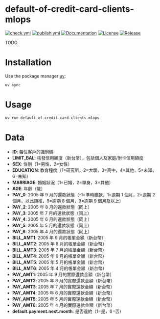 # default-of-credit-card-clients-mlops

[![check.yml](https://github.com/hsiangjenli/default-of-credit-card-clients-mlops/actions/workflows/check.yml/badge.svg)](https://github.com/hsiangjenli/default-of-credit-card-clients-mlops/actions/workflows/check.yml)
[![publish.yml](https://github.com/hsiangjenli/default-of-credit-card-clients-mlops/actions/workflows/publish.yml/badge.svg)](https://github.com/hsiangjenli/default-of-credit-card-clients-mlops/actions/workflows/publish.yml)
[![Documentation](https://img.shields.io/badge/documentation-available-brightgreen.svg)](https://hsiangjenli.github.io/default-of-credit-card-clients-mlops/)
[![License](https://img.shields.io/github/license/hsiangjenli/default-of-credit-card-clients-mlops)](https://github.com/hsiangjenli/default-of-credit-card-clients-mlops/blob/main/LICENCE.txt)
[![Release](https://img.shields.io/github/v/release/hsiangjenli/default-of-credit-card-clients-mlops)](https://github.com/hsiangjenli/default-of-credit-card-clients-mlops/releases)

TODO.

# Installation

Use the package manager [uv](https://docs.astral.sh/uv/):

```bash
uv sync
```

# Usage

```bash
uv run default-of-credit-card-clients-mlops
```


# Data

- **ID**: 每位客戶的識別碼
- **LIMIT\_BAL**: 核發信用額度（新台幣），包括個人及家庭/附卡信用額度
- **SEX**: 性別（1=男性，2=女性）
- **EDUCATION**: 教育程度（1=研究所，2=大學，3=高中，4=其他，5=未知，6=未知）
- **MARRIAGE**: 婚姻狀況（1=已婚，2=單身，3=其他）
- **AGE**: 年齡（歲）
- **PAY\_0**: 2005 年 9 月的還款狀態（-1=準時繳款，1=逾期 1 個月，2=逾期 2 個月，以此類推，8=逾期 8 個月，9=逾期 9 個月及以上）
- **PAY\_2**: 2005 年 8 月的還款狀態（同上）
- **PAY\_3**: 2005 年 7 月的還款狀態（同上）
- **PAY\_4**: 2005 年 6 月的還款狀態（同上）
- **PAY\_5**: 2005 年 5 月的還款狀態（同上）
- **PAY\_6**: 2005 年 4 月的還款狀態（同上）
- **BILL\_AMT1**: 2005 年 9 月的帳單金額（新台幣）
- **BILL\_AMT2**: 2005 年 8 月的帳單金額（新台幣）
- **BILL\_AMT3**: 2005 年 7 月的帳單金額（新台幣）
- **BILL\_AMT4**: 2005 年 6 月的帳單金額（新台幣）
- **BILL\_AMT5**: 2005 年 5 月的帳單金額（新台幣）
- **BILL\_AMT6**: 2005 年 4 月的帳單金額（新台幣）
- **PAY\_AMT1**: 2005 年 9 月的實際還款金額（新台幣）
- **PAY\_AMT2**: 2005 年 8 月的實際還款金額（新台幣）
- **PAY\_AMT3**: 2005 年 7 月的實際還款金額（新台幣）
- **PAY\_AMT4**: 2005 年 6 月的實際還款金額（新台幣）
- **PAY\_AMT5**: 2005 年 5 月的實際還款金額（新台幣）
- **PAY\_AMT6**: 2005 年 4 月的實際還款金額（新台幣）
- **default.payment.next.month**: 是否違約（1=是，0=否）

